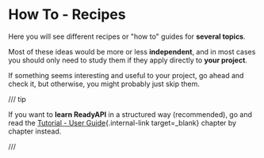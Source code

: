 # How To - Recipes

Here you will see different recipes or "how to" guides for **several topics**.

Most of these ideas would be more or less **independent**, and in most cases you should only need to study them if they apply directly to **your project**.

If something seems interesting and useful to your project, go ahead and check it, but otherwise, you might probably just skip them.

/// tip

If you want to **learn ReadyAPI** in a structured way (recommended), go and read the [Tutorial - User Guide](../tutorial/index.md){.internal-link target=\_blank} chapter by chapter instead.

///

